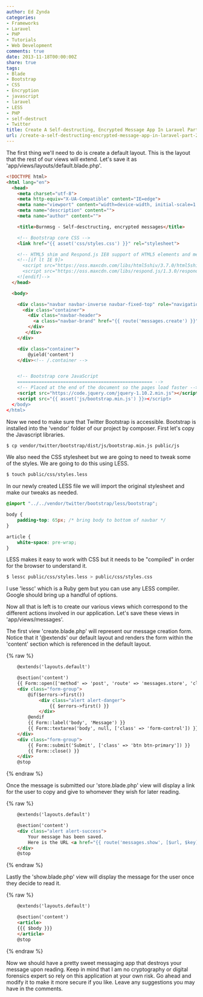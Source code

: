 ```yaml
---
author: Ed Zynda
categories:
- Frameworks
- Laravel
- PHP
- Tutorials
- Web Development
comments: true
date: 2013-11-18T00:00:00Z
share: true
tags:
- Blade
- Bootstrap
- CSS
- Encryption
- javascript
- laravel
- LESS
- PHP
- self-destruct
- Twitter
title: Create A Self-destructing, Encrypted Message App In Laravel Part 2
url: /create-a-self-destructing-encrypted-message-app-in-laravel-part-2/
---
```


The first thing we'll need to do is create a default layout. This is the layout that the rest of our views will extend. Let's save it as 'app/views/layouts/default.blade.php'.

```html
<!DOCTYPE html>
<html lang="en">
  <head>
    <meta charset="utf-8">
    <meta http-equiv="X-UA-Compatible" content="IE=edge">
    <meta name="viewport" content="width=device-width, initial-scale=1.0">
    <meta name="description" content="">
    <meta name="author" content="">

    <title>Burnmsg - Self-desctructing, encrypted messages</title>

    <!-- Bootstrap core CSS -->
    <link href="{{ asset('css/styles.css') }}" rel="stylesheet">

    <!-- HTML5 shim and Respond.js IE8 support of HTML5 elements and media queries -->
    <!--[if lt IE 9]>
      <script src="https://oss.maxcdn.com/libs/html5shiv/3.7.0/html5shiv.js"></script>
      <script src="https://oss.maxcdn.com/libs/respond.js/1.3.0/respond.min.js"></script>
    <![endif]-->
  </head>

  <body>

    <div class="navbar navbar-inverse navbar-fixed-top" role="navigation">
      <div class="container">
        <div class="navbar-header">
          <a class="navbar-brand" href="{{ route('messages.create') }}">Burnmsg</a>
        </div>
       </div>
    </div>

    <div class="container">
        @yield('content')
    </div><!-- /.container -->


    <!-- Bootstrap core JavaScript
    ================================================== -->
    <!-- Placed at the end of the document so the pages load faster -->
    <script src="https://code.jquery.com/jquery-1.10.2.min.js"></script>
    <script src="{{ asset('js/bootstrap.min.js') }}></script>
  </body>
</html>
```

Now we need to make sure that Twitter Bootstrap is accessible. Bootstrap is installed into the 'vendor' folder of our project by composer. First let's copy the Javascript libraries.

```bash  
$ cp vendor/twitter/bootstrap/dist/js/bootstrap.min.js public/js  
```

We also need the CSS stylesheet but we are going to need to tweak some of the styles. We are going to do this using LESS.

```bash  
$ touch public/css/styles.less  
```

In our newly created LESS file we will import the original stylesheet and make our tweaks as needed.

```css  
@import "../../vendor/twitter/bootstrap/less/bootstrap";

body {
    padding-top: 65px; /* bring body to bottom of navbar */
}

article {
    white-space: pre-wrap;
}
```

LESS makes it easy to work with CSS but it needs to be "compiled" in order for the browser to understand it.

```bash
$ lessc public/css/styles.less > public/css/styles.css  
```

I use 'lessc' which is a Ruby gem but you can use any LESS compiler. Google should bring up a handful of options.

Now all that is left is to create our various views which correspond to the different actions involved in our application. Let's save these views in 'app/views/messages'.

The first view 'create.blade.php' will represent our message creation form. Notice that it '@extends' our default layout and renders the form within the 'content' section which is referenced in the default layout.

{% raw %}
```html  
    @extends('layouts.default')

    @section('content')
    {{ Form::open(['method' => 'post', 'route' => 'messages.store', 'class' => 'form']) }}
    <div class="form-group">
        @if($errors->first())
            <div class="alert alert-danger">
                {{ $errors->first() }}
            </div>
        @endif
        {{ Form::label('body', 'Message') }}
        {{ Form::textarea('body', null, ['class' => 'form-control']) }}
    </div>
    <div class="form-group">
        {{ Form::submit('Submit', ['class' => 'btn btn-primary']) }}
        {{ Form::close() }}
    </div>
    @stop
```
{% endraw %}

Once the message is submitted our 'store.blade.php' view will display a link for the user to copy and give to whomever they wish for later reading.

{% raw %}
```html
    @extends('layouts.default')

    @section('content')
    <div class="alert alert-success">
        Your message has been saved.
        Here is the URL <a href="{{ route('messages.show', [$url, $key]) }}">{{ route('messages.show', [$url, $key]) }}</a>
    </div>
    @stop
```
{% endraw %}

Lastly the 'show.blade.php' view will display the message for the user once they decide to read it.

{% raw %}
```html
    @extends('layouts.default')

    @section('content')
    <article>
    {{{ $body }}}
    </article>
    @stop
```
{% endraw %}

Now we should have a pretty sweet messaging app that destroys your message upon reading. Keep in mind that I am no cryptography or digital forensics expert so rely on this application at your own risk. Go ahead and modify it to make it more secure if you like. Leave any suggestions you may have in the comments.

 [1]: http://www.edzynda.com/media/self-destruct-button.jpg
